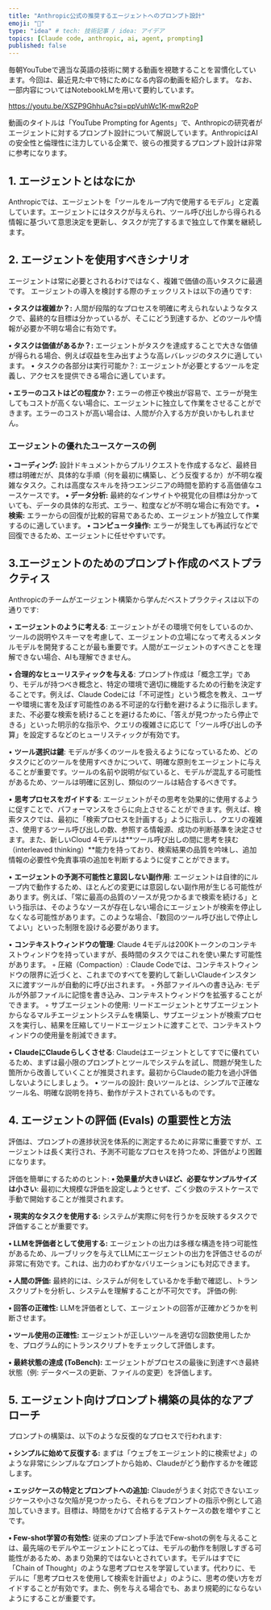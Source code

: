 ```yaml
---
title: "Anthropic公式の推奨するエージェントへのプロンプト設計"
emoji: "💭"
type: "idea" # tech: 技術記事 / idea: アイデア
topics: [Claude code, anthropic, ai, agent, prompting]
published: false
---
```


毎朝YouTubeで適当な英語の技術に関する動画を視聴することを習慣化しています。今回は、最近見た中で特にためになる内容の動画を紹介します。
なお、一部内容についてはNotebookLMを用いて要約しています。

https://youtu.be/XSZP9GhhuAc?si=ppVuhWc1K-mwR2oP

動画のタイトルは「YouTube Prompting for Agents」で、Anthropicの研究者がエージェントに対するプロンプト設計について解説しています。AnthropicはAIの安全性と倫理性に注力している企業で、彼らの推奨するプロンプト設計は非常に参考になります。

## 1. エージェントとはなにか
Anthropicでは、エージェントを「ツールをループ内で使用するモデル」と定義しています。エージェントにはタスクが与えられ、ツール呼び出しから得られる情報に基づいて意思決定を更新し、タスクが完了するまで独立して作業を継続します。

## 2. エージェントを使用すべきシナリオ
エージェントは常に必要とされるわけではなく、複雑で価値の高いタスクに最適です。 エージェントの導入を検討する際のチェックリストは以下の通りです:

**• タスクは複雑か？:**
 人間が段階的なプロセスを明確に考えられないようなタスクで、最終的な目標は分かっているが、そこにどう到達するか、どのツールや情報が必要か不明な場合に有効です。

**• タスクは価値があるか？:**
 エージェントがタスクを達成することで大きな価値が得られる場合、例えば収益を生み出すような高レバレッジのタスクに適しています。
• タスクの各部分は実行可能か？: エージェントが必要とするツールを定義し、アクセスを提供できる場合に適しています。

**• エラーのコストはどの程度か？:**
 エラーの修正や検出が容易で、エラーが発生してもコストが高くない場合に、エージェントに独立して作業をさせることができます。エラーのコストが高い場合は、人間が介入する方が良いかもしれません。

### エージェントの優れたユースケースの例
**• コーディング:**
 設計ドキュメントからプルリクエストを作成するなど、最終目標は明確だが、具体的な手順（何を最初に構築し、どう反復するか）が不明な複雑なタスク。これは高度なスキルを持つエンジニアの時間を節約する高価値なユースケースです。
**• データ分析:**
 最終的なインサイトや視覚化の目標は分かっていても、データの具体的な形式、エラー、粒度などが不明な場合に有効です。
**• 検索:**
 エラーからの回復が比較的容易であるため、エージェントが独立して作業するのに適しています。
**• コンピュータ操作:**
 エラーが発生しても再試行などで回復できるため、エージェントに任せやすいです。

## 3.エージェントのためのプロンプト作成のベストプラクティス
Anthropicのチームがエージェント構築から学んだベストプラクティスは以下の通りです:

• **エージェントのように考える**:
 エージェントがその環境で何をしているのか、ツールの説明やスキーマを考慮して、エージェントの立場になって考えるメンタルモデルを開発することが最も重要です。人間がエージェントのすべきことを理解できない場合、AIも理解できません。

• **合理的なヒューリスティックを与える**:
 プロンプト作成は「概念工学」であり、モデルが持つべき概念と、特定の環境で適切に機能するための行動を決定することです。例えば、Claude Codeには「不可逆性」という概念を教え、ユーザーや環境に害を及ぼす可能性のある不可逆的な行動を避けるように指示します。また、不必要な検索を続けることを避けるために、「答えが見つかったら停止できる」といった明示的な指示や、クエリの複雑さに応じて「ツール呼び出しの予算」を設定するなどのヒューリスティックが有効です。

• **ツール選択は鍵**:
 モデルが多くのツールを扱えるようになっているため、どのタスクにどのツールを使用すべきかについて、明確な原則をエージェントに与えることが重要です。ツールの名前や説明が似ていると、モデルが混乱する可能性があるため、ツールは明確に区別し、類似のツールは結合するべきです。

• **思考プロセスをガイドする**:
 エージェントがその思考を効果的に使用するように促すことで、パフォーマンスをさらに向上させることができます。例えば、検索タスクでは、最初に「検索プロセスを計画する」ように指示し、クエリの複雑さ、使用するツール呼び出しの数、参照する情報源、成功の判断基準を決定させます。また、新しいCloud 4モデルは**ツール呼び出しの間に思考を挟む（interleaved thinking）**能力を持っており、検索結果の品質を吟味し、追加情報の必要性や免責事項の追加を判断するように促すことができます。

• **エージェントの予測不可能性と意図しない副作用**:
 エージェントは自律的にループ内で動作するため、ほとんどの変更には意図しない副作用が生じる可能性があります。例えば、「常に最高の品質のソースが見つかるまで検索を続ける」という指示は、そのようなソースが存在しない場合にエージェントが検索を停止しなくなる可能性があります。このような場合、「数回のツール呼び出しで停止してよい」といった制限を設ける必要があります。

• **コンテキストウィンドウの管理**:
 Claude 4モデルは200Kトークンのコンテキストウィンドウを持っていますが、長時間のタスクではこれを使い果たす可能性があります。
    ◦ 圧縮（Compaction）: Claude Codeでは、コンテキストウィンドウの限界に近づくと、これまでのすべてを要約して新しいClaudeインスタンスに渡すツールが自動的に呼び出されます。
    ◦ 外部ファイルへの書き込み: モデルが外部ファイルに記憶を書き込み、コンテキストウィンドウを拡張することができます。
    ◦ サブエージェントの使用: リードエージェントとサブエージェントからなるマルチエージェントシステムを構築し、サブエージェントが検索プロセスを実行し、結果を圧縮してリードエージェントに渡すことで、コンテキストウィンドウの使用量を削減できます。

• **ClaudeにClaudeらしくさせる**:
 Claudeはエージェントとしてすでに優れているため、まずは最小限のプロンプトとツールでシステムを試し、問題が発生した箇所から改善していくことが推奨されます。最初からClaudeの能力を過小評価しないようにしましょう。
• ツールの設計: 良いツールとは、シンプルで正確なツール名、明確な説明を持ち、動作がテストされているものです。


## 4. エージェントの評価 (Evals) の重要性と方法
評価は、プロンプトの進捗状況を体系的に測定するために非常に重要ですが、エージェントは長く実行され、予測不可能なプロセスを持つため、評価がより困難になります。

評価を簡単にするためのヒント:
**• 効果量が大きいほど、必要なサンプルサイズは小さい**:
 最初に大規模な評価を設定しようとせず、ごく少数のテストケースで手動で開始することが推奨されます。

**• 現実的なタスクを使用する:**
 システムが実際に何を行うかを反映するタスクで評価することが重要です。

**• LLMを評価者として使用する:**
 エージェントの出力は多様な構造を持つ可能性があるため、ルーブリックを与えてLLMにエージェントの出力を評価させるのが非常に有効です。これは、出力のわずかなバリエーションにも対応できます。

**• 人間の評価:**
 最終的には、システムが何をしているかを手動で確認し、トランスクリプトを分析し、システムを理解することが不可欠です。
評価の例:

**• 回答の正確性:**
 LLMを評価者として、エージェントの回答が正確かどうかを判断させます。

**• ツール使用の正確性:**
 エージェントが正しいツールを適切な回数使用したかを、プログラム的にトランスクリプトをチェックして評価します。

**• 最終状態の達成 (ToBench):**
 エージェントがプロセスの最後に到達すべき最終状態（例: データベースの更新、ファイルの変更）を評価します。

## 5. エージェント向けプロンプト構築の具体的なアプローチ
プロンプトの構築は、以下のような反復的なプロセスで行われます:

**• シンプルに始めて反復する:**
 まずは「ウェブをエージェント的に検索せよ」のような非常にシンプルなプロンプトから始め、Claudeがどう動作するかを確認します。

**• エッジケースの特定とプロンプトへの追加:**
 Claudeがうまく対応できないエッジケースや小さな欠陥が見つかったら、それらをプロンプトの指示や例として追加していきます。目標は、時間をかけて合格するテストケースの数を増やすことです。

**• Few-shot学習の有効性:**
 従来のプロンプト手法でFew-shotの例を与えることは、最先端のモデルやエージェントにとっては、モデルの動作を制限しすぎる可能性があるため、あまり効果的ではないとされています。モデルはすでに「Chain of Thought」のような思考プロセスを学習しています。代わりに、モデルに「思考プロセスを使用して検索を計画せよ」のように、思考の使い方をガイドすることが有効です。また、例を与える場合でも、あまり規範的にならないようにすることが重要です。
